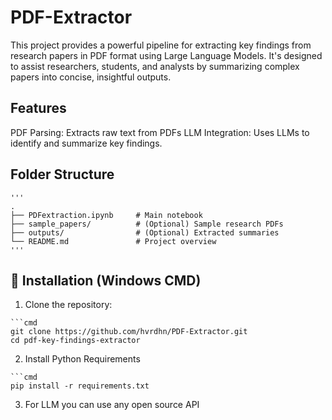 # PDF-Extractor
This project provides a powerful pipeline for extracting key findings from research papers in PDF format using Large Language Models. It's designed to assist researchers, students, and analysts by summarizing complex papers into concise, insightful outputs.

## Features
PDF Parsing: Extracts raw text from PDFs
LLM Integration: Uses LLMs to identify and summarize key findings.

## Folder Structure
<pre><code>''' 
.
├── PDFextraction.ipynb     # Main notebook
├── sample_papers/          # (Optional) Sample research PDFs
├── outputs/                # (Optional) Extracted summaries
└── README.md               # Project overview
'''</code></pre>

## 🔧 Installation (Windows CMD)

1. Clone the repository:
<pre><code>```cmd
git clone https://github.com/hvrdhn/PDF-Extractor.git
cd pdf-key-findings-extractor
</code></pre></pre>

2. Install Python Requirements
<pre><code>```cmd
pip install -r requirements.txt
</code></pre>

3. For LLM you can use any open source API
